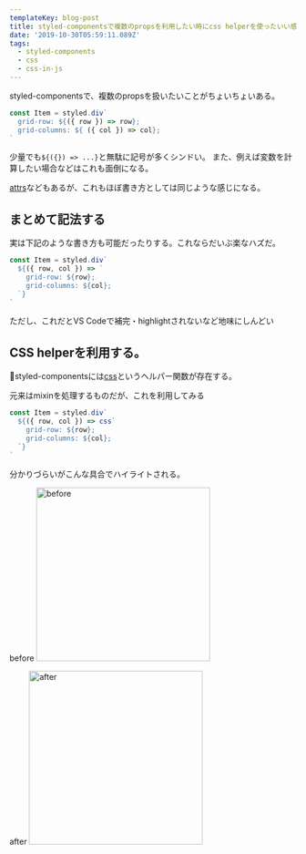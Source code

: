 ```yaml
---
templateKey: blog-post
title: styled-componentsで複数のpropsを利用したい時にcss helperを使ったいい感じのやり方を考える
date: '2019-10-30T05:59:11.089Z'
tags:
  - styled-components
  - css
  - css-in-js
---
```

<!-- react-syntax-highglighterがjs + template functionで死んでいる -->
styled-componentsで、複数のpropsを扱いたいことがちょいちょいある。

```js
const Item = styled.div`
  grid-row: ${({ row }) => row};
  grid-columns: ${ ({ col }) => col};
`
```

少量でも`${({}) => ...}`と無駄に記号が多くシンドい。
また、例えば変数を計算したい場合などはこれも面倒になる。

[attrs](https://www.styled-components.com/docs/api#attrs)などもあるが、これもほぼ書き方としては同じような感じになる。

## まとめて記法する

実は下記のような書き方も可能だったりする。これならだいぶ楽なハズだ。

```js
const Item = styled.div`
  ${({ row, col }) => `
    grid-row: ${row};
    grid-columns: ${col};
  `}
`
```

ただし、これだとVS Codeで補完・highlightされないなど地味にしんどい

## CSS helperを利用する。

styled-componentsには[css](https://www.styled-components.com/docs/api#css)というヘルパー関数が存在する。

元来はmixinを処理するものだが、これを利用してみる

```js
const Item = styled.div`
  ${({ row, col }) => css`
    grid-row: ${row};
    grid-columns: ${col};
  `}
`
```

分かりづらいがこんな具合でハイライトされる。

before
<img width="305" alt="before" src="https://user-images.githubusercontent.com/13282103/67833274-8bd81000-fb27-11e9-8f71-f54f73e04b0a.png">

after
<img width="305" alt="after" src="https://user-images.githubusercontent.com/13282103/67833275-8bd81000-fb27-11e9-8171-a57feda3243c.png">
